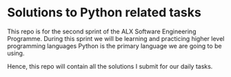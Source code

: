 # Solutions to Python related tasks
This repo is for the second sprint of the ALX Software Engineering Programme.
During this sprint we will be learning and practicing higher level programming languages
Python is the primary language we are going to be using.

Hence, this repo will contain all the solutions I submit for our daily tasks. 
